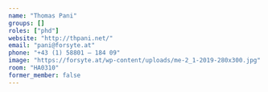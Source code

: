 ```yaml
---
name: "Thomas Pani"
groups: []
roles: ["phd"]
website: "http://thpani.net/"
email: "pani@forsyte.at"
phone: "+43 (1) 58801 – 184 09"
image: "https://forsyte.at/wp-content/uploads/me-2_1-2019-280x300.jpg"
room: "HA0310"
former_member: false
---
```


<!--
Your custom content goes here.
-->
